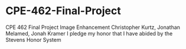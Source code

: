 # CPE-462-Final-Project

CPE 462 Final Project Image Enhancement
Christopher Kurtz, Jonathan Melamed, Jonah Kramer
I pledge my honor that I have abided by the Stevens Honor System
